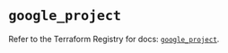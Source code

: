 # `google_project`

Refer to the Terraform Registry for docs: [`google_project`](https://registry.terraform.io/providers/hashicorp/google-beta/5.21.0/docs/resources/google_project).
